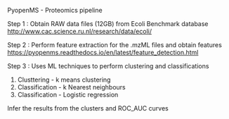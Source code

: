 
PyopenMS - Proteomics pipeline 

Step 1 : Obtain RAW data files (12GB) from Ecoli Benchmark database 
http://www.cac.science.ru.nl/research/data/ecoli/

Step 2 : Perform feature extraction for the .mzML files and obtain features
https://pyopenms.readthedocs.io/en/latest/feature_detection.html

Step 3 : Uses ML techniques to perform clustering and classifications

1) Clusttering - k means clustering
2) Classification - k Nearest neighbours
3) Classification - Logistic regression

Infer the results from the clusters and ROC_AUC curves
